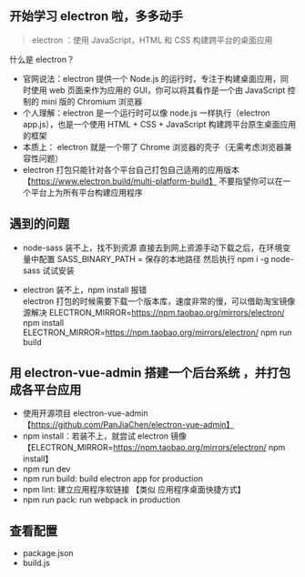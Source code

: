 ## 开始学习 electron 啦，多多动手

> electron ：使用 JavaScript，HTML 和 CSS 构建跨平台的桌面应用

什么是 electron？

- 官网说法：electron 提供一个 Node.js 的运行时，专注于构建桌面应用，同时使用 web 页面来作为应用的 GUI，你可以将其看作是一个由 JavaScript 控制的 mini 版的 Chromium 浏览器
- 个人理解：electron 是一个运行时可以像 node.js 一样执行（electron app.js），也是一个使用 HTML + CSS + JavaScript 构建跨平台原生桌面应用的框架
- 本质上： electron 就是一个带了 Chrome 浏览器的壳子（无需考虑浏览器兼容性问题）
- electron 打包只能针对各个平台自己打包自己适用的应用版本 【https://www.electron.build/multi-platform-build】
  不要指望你可以在一个平台上为所有平台构建应用程序

## 遇到的问题

- node-sass 装不上，找不到资源
  直接去到网上资源手动下载之后，在环境变量中配置 SASS_BINARY_PATH = 保存的本地路径
  然后执行 npm i -g node-sass 试试安装

- electron 装不上，npm install 报错  
  electron 打包的时候需要下载一个版本库，速度非常的慢，可以借助淘宝镜像源解决
  ELECTRON_MIRROR=https://npm.taobao.org/mirrors/electron/ npm install
  ELECTRON_MIRROR=https://npm.taobao.org/mirrors/electron/ npm run build

## 用 electron-vue-admin 搭建一个后台系统 ，并打包成各平台应用

- 使用开源项目 electron-vue-admin 【https://github.com/PanJiaChen/electron-vue-admin】
- npm install：若装不上，就尝试 electron 镜像【ELECTRON_MIRROR=https://npm.taobao.org/mirrors/electron/ npm install】
- npm run dev
- npm run build: build electron app for production
- npm lint: 建立应用程序软链接 【类似 应用程序桌面快捷方式】
- npm run pack: run webpack in production

## 查看配置

- package.json
- build.js
